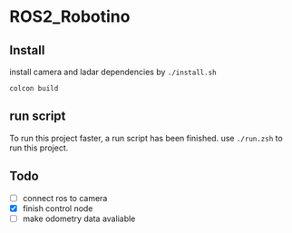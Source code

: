 # ROS2_Robotino


## Install
install camera and ladar dependencies by 
`./install.sh`

`colcon build`

## run script
To run this project faster, a run script has been finished. use `./run.zsh` to run this project.


## Todo

- [ ] connect ros to camera
- [x] finish control node
- [ ] make odometry data avaliable